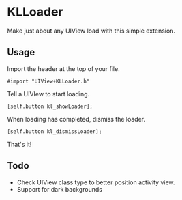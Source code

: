 KLLoader
===
Make just about any UIView load with this simple extension.

Usage
---
Import the header at the top of your file.

```
#import "UIView+KLLoader.h"
```

Tell a UIVIew to start loading.

```
[self.button kl_showLoader];
```

When loading has completed, dismiss the loader.

```
[self.button kl_dismissLoader];
```

That's it!

Todo
---
* Check UIView class type to better position activity view.
* Support for dark backgrounds
